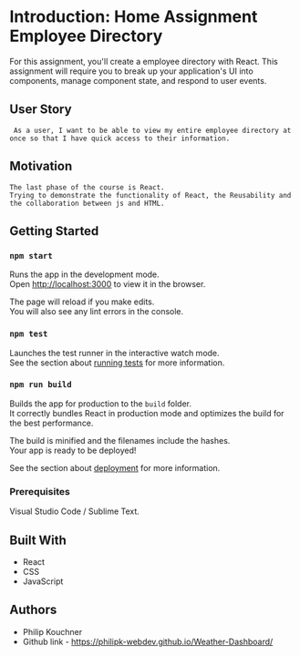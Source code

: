 
# Introduction: Home Assignment Employee Directory


For this assignment, you'll create a employee directory with React. This assignment will require you to break up your application's UI into components, manage component state, and respond to user events.


## User Story

```
 As a user, I want to be able to view my entire employee directory at once so that I have quick access to their information.
```

## Motivation

```
The last phase of the course is React. 
Trying to demonstrate the functionality of React, the Reusability and the collaboration between js and HTML. 

```
## Getting Started

### `npm start`

Runs the app in the development mode.<br />
Open [http://localhost:3000](http://localhost:3000) to view it in the browser.

The page will reload if you make edits.<br />
You will also see any lint errors in the console.

### `npm test`

Launches the test runner in the interactive watch mode.<br />
See the section about [running tests](https://facebook.github.io/create-react-app/docs/running-tests) for more information.

### `npm run build`

Builds the app for production to the `build` folder.<br />
It correctly bundles React in production mode and optimizes the build for the best performance.

The build is minified and the filenames include the hashes.<br />
Your app is ready to be deployed!

See the section about [deployment](https://facebook.github.io/create-react-app/docs/deployment) for more information.

### Prerequisites

Visual Studio Code / Sublime Text.

## Built With

- React
- CSS
- JavaScript

## Authors

- Philip Kouchner
- Github link -  https://philipk-webdev.github.io/Weather-Dashboard/



